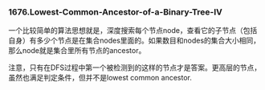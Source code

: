 ### 1676.Lowest-Common-Ancestor-of-a-Binary-Tree-IV

一个比较简单的算法思想就是，深度搜索每个节点node，查看它的子节点（包括自身）有多少个节点是在集合nodes里面的。如果数目和nodes的集合大小相同，那么node就是集合里所有节点的ancestor。

注意，只有在DFS过程中第一个被检测到的这样的节点才是答案。更高层的节点，虽然也满足判定条件，但并不是lowest common ancestor.
